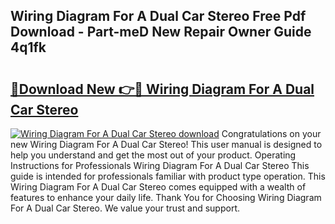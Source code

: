 ## Wiring Diagram For A Dual Car Stereo Free Pdf Download - Part-meD New Repair Owner Guide 4q1fk

# <h2><a href="http://dfi1mb.blite.top/?on=Wiring+Diagram+For+A+Dual+Car+Stereo">🔗Download New 👉🔴 Wiring Diagram For A Dual Car Stereo</a></h2>

[![Wiring Diagram For A Dual Car Stereo download](https://i.imgur.com/lujVjoI.png)](http://dfi1mb.blite.top/?on=Wiring+Diagram+For+A+Dual+Car+Stereo)
Congratulations on your new Wiring Diagram For A Dual Car Stereo! This user manual is designed to help you understand and get the most out of your product. Operating Instructions for Professionals Wiring Diagram For A Dual Car Stereo This guide is intended for professionals familiar with product type operation. This Wiring Diagram For A Dual Car Stereo comes equipped with a wealth of features to enhance your daily life. Thank You for Choosing Wiring Diagram For A Dual Car Stereo. We value your trust and support.
